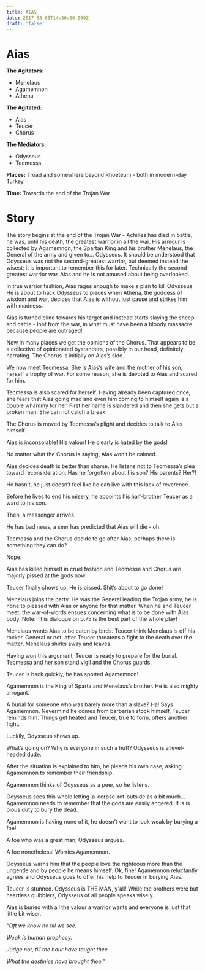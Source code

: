 ```yaml
---
title: AIAS
date: 2017-08-05T14:30:00.000Z
draft: 'false'
---
```


# Aias



**The Agitators:**

- Menelaus
- Agamemnon
- Athena

**The Agitated:**

-  Aias
- Teucer
- Chorus

**The Mediators:**

- Odysseus
- Tecmessa

**Places:** Troad and somewhere beyond Rhoeteum - both in modern-day Turkey

**Time:** Towards the end of the Trojan War

# Story

The story begins at the end of the Trojan War - Achilles has died in battle, he was, until his death, the greatest warrior in all the war.
His armour is collected by Agamemnon, the Spartan King and his brother Menelaus, the General of the army and given to... Odysseus. It should be understood that Odysseus was not the second-greatest warrior, but deemed instead the wisest; it is important to remember this for later. Technically the second-greatest warrior was Aias and he is not amused about being overlooked.

In true warrior fashion, Aias rages enough to make a plan to kill Odysseus. He is about to hack Odysseus to pieces when Athena, the goddess of wisdom and war, decides that Aias is without just cause and strikes him with madness.

Aias is turned blind towards his target and instead starts slaying the sheep and cattle - loot from the war, in what must have been a bloody massacre because people are outraged!

Now in many places we get the opinions of the Chorus. That appears to be a collective of opinionated bystanders, possibly in our head, definitely narrating. The Chorus is initially on Aias’s side.

We now meet Tecmessa. She is Aias’s wife and the mother of his son, herself a trophy of war. For some reason, she is devoted to Aias and scared for him.

Tecmessa is also scared for herself. Having already been captured once, she fears that Aias going mad and even him coming to himself again is a double whammy for her. First her name is slandered and then she gets but a broken man. She can not catch a break.

The Chorus is moved by Tecmessa’s plight and decides to talk to Aias himself.

Aias is inconsolable! His valour! He clearly is hated by the gods!

No matter what the Chorus is saying, Aias won’t be calmed.

Aias decides death is better than shame. He listens not to Tecmessa’s plea toward reconsideration. Has he forgotten about his son? His parents? Her?! 

He hasn’t, he just doesn’t feel like he can live with this lack of reverence.

Before he lives to end his misery, he appoints his half-brother Teucer as a ward to his son.

Then, a messenger arrives.

He has bad news, a seer has predicted that Aias will die - oh.

Tecmessa and the Chorus decide to go after Aias; perhaps there is something they can do?

Nope.

Aias has killed himself in cruel fashion and Tecmessa and Chorus are majorly pissed at the gods now.

Teucer finally shows up. He is pissed. Shit’s about to go done!

Menelaus joins the party. He was the General leading the Trojan army, he is none to pleased with Aias or anyone for that matter. When he and Teucer meet, the war-of-words ensues concerning what is to be done with Aias body. Note: This dialogue on p.75 is the best part of the whole play!

Menelaus wants Aias to be eaten by birds. Teucer think Menelaus is off his rocker. General or not, after Teucer threatens a fight to the death over the matter, Menelaus shirks away and leaves.

Having won this argument, Teucer is ready to prepare for the burial. Tecmessa and her son stand vigil and the Chorus guards.

Teucer is back quickly, he has spotted Agamemnon!

Agamemnon is the King of Sparta and Menelaus’s brother. He is also mighty arrogant.

A burial for someone who was barely more than a slave? Ha! Says Agamemnon. Nevermind he comes from barbarian stock himself, Teucer reminds him. Things get heated and Teucer, true to form, offers another fight.

Luckily, Odysseus shows up. 

What’s going on? Why is everyone in such a huff? Odysseus is a level-headed dude.

After the situation is explained to him, he pleads his own case, asking Agamemnon to remember their friendship.

Agamemnon thinks of Odysseus as a peer, so he listens.

Odysseus sees this whole letting-a-corpse-rot-outside as a bit much… Agamemnon needs to remember that the gods are easily angered. It is is pious duty to bury the dead.

Agamemnon is having none of it, he doesn’t want to look weak by burying a foe!

A foe who was a great man, Odysseus argues.

A foe nonetheless! Worries Agamemnon.

Odysseus warns him that the people love the righteous more than the ungentle and by people he means himself.
Ok, fine! Agamemnon reluctantly agrees and Odysseus goes to offer his help to Teucer in burying Aias.

Teucer is stunned. Odysseus is THE MAN, y'all! While the brothers were but heartless quibblers, Odysseus of all people speaks wisely.

Aias is buried with all the valour a warrior wants and everyone is just that little bit wiser.


*“Oft we know no till we see.*

*Weak is human prophecy.*

*Judge not, till the hour have taught thee*

*What the destinies have brought thee.”*








